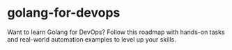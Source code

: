# golang-for-devops
Want to learn Golang for DevOps? Follow this roadmap with hands-on tasks and real-world automation examples to level up your skills.
